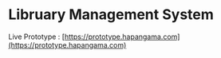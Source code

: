 
# Libruary Management System

Live Prototype : [https://prototype.hapangama.com](https://prototype.hapangama.com)

